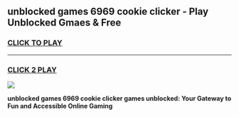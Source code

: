 
## unblocked games 6969 cookie clicker - Play Unblocked Gmaes & Free
<h3>
<a href="https://news.freeplayer.one?title=unblocked_games_6969_cookie_clicker&ref=16F">CLICK TO PLAY</a></h3>
<hr>

<h3>
<a href="https://news.freeplayer.one?title=unblocked_games_6969_cookie_clicker&ref=16F">CLICK 2 PLAY</a>
  
</h3>

<a href="https://news.freeplayer.one?title=unblocked_games_6969_cookie_clicker&ref=16F/"><img src="https://clearcache.store/games.png"></a>


**unblocked games 6969 cookie clicker games unblocked: Your Gateway to Fun and Accessible Online Gaming**
